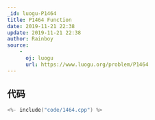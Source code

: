 ```yaml
---
_id: luogu-P1464
title: P1464 Function
date: 2019-11-21 22:38
update: 2019-11-21 22:38
author: Rainboy
source: 
    - 
      oj: luogu
      url: https://www.luogu.org/problem/P1464
---
```


## 代码

```c
<%- include("code/1464.cpp") %>
```
